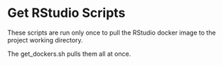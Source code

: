 # Get RStudio Scripts

These scripts are run only once to pull the RStudio docker image to the project working directory.

The get_dockers.sh pulls them all at once. 
